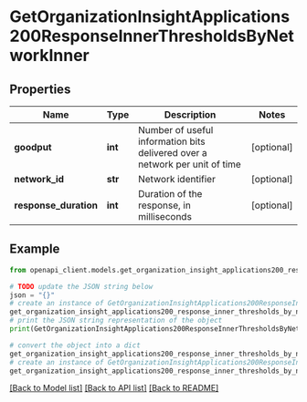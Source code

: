 # GetOrganizationInsightApplications200ResponseInnerThresholdsByNetworkInner


## Properties

Name | Type | Description | Notes
------------ | ------------- | ------------- | -------------
**goodput** | **int** | Number of useful information bits delivered over a network per unit of time | [optional] 
**network_id** | **str** | Network identifier | [optional] 
**response_duration** | **int** | Duration of the response, in milliseconds | [optional] 

## Example

```python
from openapi_client.models.get_organization_insight_applications200_response_inner_thresholds_by_network_inner import GetOrganizationInsightApplications200ResponseInnerThresholdsByNetworkInner

# TODO update the JSON string below
json = "{}"
# create an instance of GetOrganizationInsightApplications200ResponseInnerThresholdsByNetworkInner from a JSON string
get_organization_insight_applications200_response_inner_thresholds_by_network_inner_instance = GetOrganizationInsightApplications200ResponseInnerThresholdsByNetworkInner.from_json(json)
# print the JSON string representation of the object
print(GetOrganizationInsightApplications200ResponseInnerThresholdsByNetworkInner.to_json())

# convert the object into a dict
get_organization_insight_applications200_response_inner_thresholds_by_network_inner_dict = get_organization_insight_applications200_response_inner_thresholds_by_network_inner_instance.to_dict()
# create an instance of GetOrganizationInsightApplications200ResponseInnerThresholdsByNetworkInner from a dict
get_organization_insight_applications200_response_inner_thresholds_by_network_inner_from_dict = GetOrganizationInsightApplications200ResponseInnerThresholdsByNetworkInner.from_dict(get_organization_insight_applications200_response_inner_thresholds_by_network_inner_dict)
```
[[Back to Model list]](../README.md#documentation-for-models) [[Back to API list]](../README.md#documentation-for-api-endpoints) [[Back to README]](../README.md)


